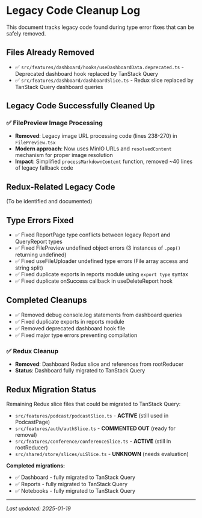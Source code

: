 # Legacy Code Cleanup Log

This document tracks legacy code found during type error fixes that can be safely removed.

## Files Already Removed
- ✅ `src/features/dashboard/hooks/useDashboardData.deprecated.ts` - Deprecated dashboard hook replaced by TanStack Query
- ✅ `src/features/dashboard/dashboardSlice.ts` - Redux slice replaced by TanStack Query dashboard queries

## Legacy Code Successfully Cleaned Up

### ✅ FilePreview Image Processing
- **Removed**: Legacy image URL processing code (lines 238-270) in `FilePreview.tsx`
- **Modern approach**: Now uses MinIO URLs and `resolvedContent` mechanism for proper image resolution
- **Impact**: Simplified `processMarkdownContent` function, removed ~40 lines of legacy fallback code

## Redux-Related Legacy Code
(To be identified and documented)

## Type Errors Fixed
- ✅ Fixed ReportPage type conflicts between legacy Report and QueryReport types
- ✅ Fixed FilePreview undefined object errors (3 instances of `.pop()` returning undefined)
- ✅ Fixed useFileUploader undefined type errors (File array access and string split)
- ✅ Fixed duplicate exports in reports module using `export type` syntax
- ✅ Fixed duplicate onSuccess callback in useDeleteReport hook

## Completed Cleanups
- ✅ Removed debug console.log statements from dashboard queries
- ✅ Fixed duplicate exports in reports module
- ✅ Removed deprecated dashboard hook file
- ✅ Fixed major type errors preventing compilation

### ✅ Redux Cleanup
- **Removed**: Dashboard Redux slice and references from rootReducer
- **Status**: Dashboard fully migrated to TanStack Query

## Redux Migration Status
Remaining Redux slice files that could be migrated to TanStack Query:
- `src/features/podcast/podcastSlice.ts` - **ACTIVE** (still used in PodcastPage)
- `src/features/auth/authSlice.ts` - **COMMENTED OUT** (ready for removal)
- `src/features/conference/conferenceSlice.ts` - **ACTIVE** (still in rootReducer)
- `src/shared/store/slices/uiSlice.ts` - **UNKNOWN** (needs evaluation)

**Completed migrations:**
- ✅ Dashboard - fully migrated to TanStack Query
- ✅ Reports - fully migrated to TanStack Query
- ✅ Notebooks - fully migrated to TanStack Query

---
*Last updated: 2025-01-19*